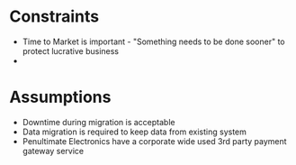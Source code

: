 # Constraints

* Time to Market is important -  "Something needs to be done sooner" to protect lucrative business
* 

# Assumptions
* Downtime during migration is acceptable
* Data migration is required to keep data from existing system
* Penultimate Electronics have a corporate wide used 3rd party payment gateway service
